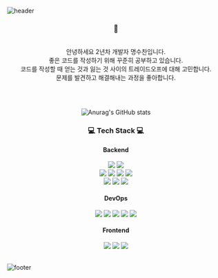 ![header](https://capsule-render.vercel.app/api?type=waving&&color=gradient&height=100&section=header&fontSize=90)


<div align = "center">
<h3> 🥳</h3><br/>
안녕하세요 2년차 개발자 명수찬입니다.<br/>
좋은 코드를 작성하기 위해 꾸준히 공부하고 있습니다.</br>
코드를 작성할 때 얻는 것과 잃는 것 사이의 트레이드오프에 대해 고민합니다.</br>
문제를 발견하고 해결해내는 과정을 좋아합니다.

<br/>

  
<br/><br/>
 
  ![Anurag's GitHub stats](https://github-readme-stats.vercel.app/api?username=suchanmyoung&show_icons=true&theme=radical)
  
  <h3>💻 Tech Stack 💻</h3>

<h4>Backend</h4>
<img src="https://img.shields.io/badge/Java-007396?style=flat-square&logo=Java&logoColor=white"/>
<img src="https://img.shields.io/badge/JUnit-007396?style=flat-square&logo=JUnit5&logoColor=white"/>
<br>
<img src="https://img.shields.io/badge/Spring-6DB33F?style=flat-square&logo=Spring&logoColor=white"/>
<img src="https://img.shields.io/badge/Spring Boot-6DB33F?style=flat-square&logo=SpringBoot&logoColor=white"/>
<img src="https://img.shields.io/badge/Spring Security-6DB33F?style=flat-square&logo=SpringSecurity&logoColor=white"/>
<img src="https://img.shields.io/badge/Spring Data JPA-6DB33F?style=flat-square&logo=SpringData&logoColor=white"/>
<br>
<img src="https://img.shields.io/badge/MySQL-4479A1?style=flat-square&logo=MySQL&logoColor=white"/>
<img src="https://img.shields.io/badge/JPA-00457C?style=flat-square&logo=JPA&logoColor=white"/>
<img src="https://img.shields.io/badge/MyBatis-002244?style=flat-square&logo=MyBatis&logoColor=white"/>

<h4>DevOps</h4>
<img src="https://img.shields.io/badge/AWS-232F3E?style=flat-square&logo=Amazon AWS&logoColor=white"/>
<img src="https://img.shields.io/badge/Docker-2496ED?style=flat-square&logo=Docker&logoColor=white"/>
<img src="https://img.shields.io/badge/GitHub Actions-2088FF?style=flat-square&logo=GitHub Actions&logoColor=white"/>
<img src="https://img.shields.io/badge/Jenkins-D24939?style=flat-square&logo=Jenkins&logoColor=white"/>
<img src="https://img.shields.io/badge/NginX-009639?style=flat-square&logo=NGINX&logoColor=white"/>

<h4>Frontend</h4>
<img src="https://img.shields.io/badge/HTML-E34F26?style=flat-square&logo=HTML5&logoColor=white"/>
<img src="https://img.shields.io/badge/CSS-1572B6?style=flat-square&logo=CSS3&logoColor=white"/>
<img src="https://img.shields.io/badge/JavaScript-F7DF1E?style=flat-square&logo=JavaScript&logoColor=white"/>
</div>

<br/>


![footer](https://capsule-render.vercel.app/api?type=waving&&color=gradient&height=100&section=footer&fontSize=90)
